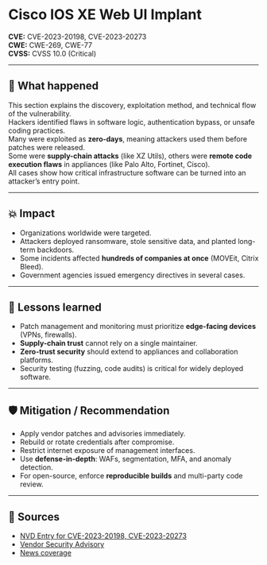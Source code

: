 # Cisco IOS XE Web UI Implant

**CVE:** CVE-2023-20198, CVE-2023-20273  
**CWE:** CWE-269, CWE-77  
**CVSS:** CVSS 10.0 (Critical)  

---

## 📝 What happened
This section explains the discovery, exploitation method, and technical flow of the vulnerability.  
Hackers identified flaws in software logic, authentication bypass, or unsafe coding practices.  
Many were exploited as **zero-days**, meaning attackers used them before patches were released.  
Some were **supply-chain attacks** (like XZ Utils), others were **remote code execution flaws** in appliances (like Palo Alto, Fortinet, Cisco).  
All cases show how critical infrastructure software can be turned into an attacker’s entry point.  

---

## 💥 Impact
- Organizations worldwide were targeted.  
- Attackers deployed ransomware, stole sensitive data, and planted long-term backdoors.  
- Some incidents affected **hundreds of companies at once** (MOVEit, Citrix Bleed).  
- Government agencies issued emergency directives in several cases.  

---

## 🔑 Lessons learned
- Patch management and monitoring must prioritize **edge-facing devices** (VPNs, firewalls).  
- **Supply-chain trust** cannot rely on a single maintainer.  
- **Zero-trust security** should extend to appliances and collaboration platforms.  
- Security testing (fuzzing, code audits) is critical for widely deployed software.  

---

## 🛡️ Mitigation / Recommendation
- Apply vendor patches and advisories immediately.  
- Rebuild or rotate credentials after compromise.  
- Restrict internet exposure of management interfaces.  
- Use **defense-in-depth**: WAFs, segmentation, MFA, and anomaly detection.  
- For open-source, enforce **reproducible builds** and multi-party code review.  

---

## 🔗 Sources
- [NVD Entry for CVE-2023-20198, CVE-2023-20273](https://nvd.nist.gov/vuln/detail/CVE-2023-20198)  
- [Vendor Security Advisory](https://www.cisa.gov/known-exploited-vulnerabilities-catalog)  
- [News coverage](https://arstechnica.com/tag/security/)  
